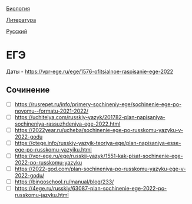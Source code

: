 [Биология](https://github.com/sch1432/sch1432/tree/main/bio)

[Литература](https://github.com/sch1432/sch1432/tree/main/lit)

[Русский](https://github.com/sch1432/sch1432/tree/main/rus)

# ЕГЭ
Даты - https://vpr-ege.ru/ege/1576-ofitsialnoe-raspisanie-ege-2022



## Сочинение
- [ ] https://rusrepet.ru/info/primery-sochineniy-ege/sochinenie-ege-po-novomu--formatu-2021-2022/
- [ ] https://uchitelya.com/russkiy-yazyk/201782-plan-napisaniya-sochineniya-rassuzhdeniya-ege-2022.html
- [ ] https://2022year.ru/ucheba/sochinenie-ege-po-russkomu-yazyku-v-2022-godu
- [ ] https://ctege.info/russkiy-yazyik-teoriya-ege/plan-napisaniya-esse-ege-po-russkomu-yazyiku.html
- [ ] https://vpr-ege.ru/ege/russkij-yazyk/1551-kak-pisat-sochinenie-ege-2022-po-russkomu-yazyku
- [ ] https://2022-god.com/plan-sochineniya-po-russkomu-yazyku-ege-v-2022-godu/
- [ ] https://bingoschool.ru/manual/blog/233/
- [ ] https://4ege.ru/russkiy/63087-plan-sochinenie-ege-2022-po-russkomu-jazyku.html
